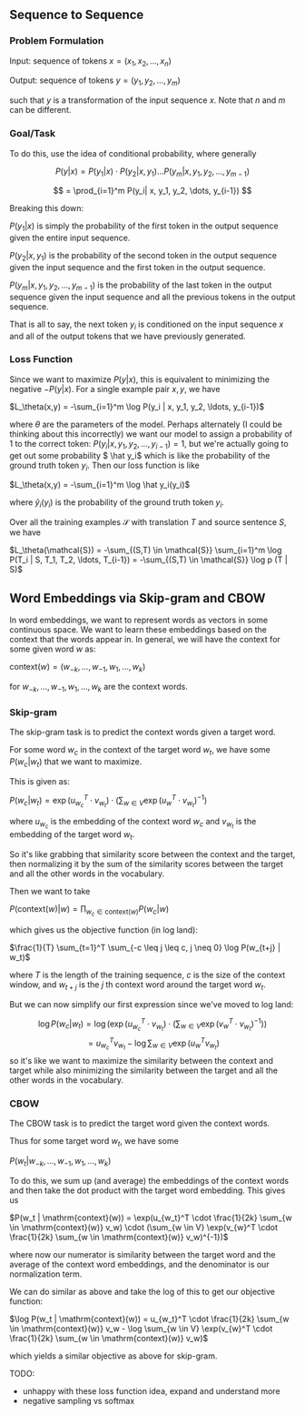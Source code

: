 ## Sequence to Sequence

### Problem Formulation
Input: sequence of tokens $x = (x_1, x_2, \ldots, x_{n})$

Output: sequence of tokens $y = (y_1, y_2, \ldots, y_{m})$

such that $y$ is a transformation of the input sequence $x$.
Note that $n$ and $m$ can be different.

### Goal/Task
To do this, use the idea of conditional probability, where generally 

$$P(y | x) = P(y_1|x) \cdot P(y_2|x, y_1) \ldots P(y_m|x, y_1, y_2, \dots, y_{m-1}) $$

$$ = \prod_{i=1}^m P(y_i| x, y_1, y_2, \dots, y_{i-1}) $$

Breaking this down:

$P(y_1 | x)$ is simply the probability of the first token in the output sequence given the entire input sequence.

$P(y_2 | x, y_1)$ is the probability of the second token in the output sequence given the input sequence and the first token in the output sequence.

$P(y_m | x, y_1, y_2, \ldots, y_{m-1})$ is the probability of the last token in the output sequence given the input sequence and all the previous tokens in the output sequence.

That is all to say, the next token $y_i$ is conditioned on the input sequence $x$ and all of the output tokens that we have previously generated.

### Loss Function
Since we want to maximize $P(y|x)$, this is equivalent to minimizing the negative $-P(y|x)$. For a single example pair $x,y$, we have

$L_\theta(x,y) = -\sum_{i=1}^m \log P(y_i | x, y_1, y_2, \ldots, y_{i-1})$

where $\theta$ are the parameters of the model. Perhaps alternately (I could be thinking about this incorrectly) we want our model to assign a probability of 1 to the correct token:
$P(y_i | x, y_1, y_2, \ldots, y_{i-1}) = 1$, but we're actually going to get out some probability $ \hat y_i$ which is like the probability of the ground truth token $y_i$.
Then our loss function is like

$L_\theta(x,y) = -\sum_{i=1}^m \log \hat y_i(y_i)$

where $\hat y_i(y_i)$ is the probability of the ground truth token $y_i$.


Over all the training examples $\mathcal{S}$ with translation $T$ and source sentence $S$, we have

$L_\theta(\mathcal{S}) = -\sum_{(S,T) \in \mathcal{S}} \sum_{i=1}^m \log P(T_i | S, T_1, T_2, \ldots, T_{i-1}) = -\sum_{(S,T) \in \mathcal{S}} \log p (T | S)$

## Word Embeddings via Skip-gram and CBOW

In word embeddings, we want to represent words as vectors in some continuous space. We want to learn these embeddings based on the context that the words appear in. In general, we will have the context for some given word $w$ as:

$\mathrm{context}(w) = (w_{-k}, \ldots, w_{-1}, w_1, \ldots, w_k)$

for $w_{-k}, \ldots, w_{-1}, w_1, \ldots, w_k$ are the context words.

### Skip-gram
The skip-gram task is to predict the context words given a target word. 

For some word $w_c$ in the context of the target word $w_t$, 
we have some $P(w_c | w_t)$ that we want to maximize.

This is given as:

$P(w_c | w_t ) = \exp(u_{w_c}^T \cdot v_{w_t}) \cdot (\sum_{w \in V} \exp(u_{w}^T \cdot v_{w_t})^{-1})$

where $u_{w_c}$ is the embedding of the context word $w_c$ and $v_{w_t}$ is the embedding of the target word $w_t$. 

So it's like grabbing that similarity score between the context and the target, then normalizing it by the sum of the similarity scores between the target and all the other words in the vocabulary.

Then we want to take

$P(\mathrm{context}(w) | w) = \prod_{w_c \in \mathrm{context}(w)} P(w_c | w)$

which gives us the objective function (in log land):

$\frac{1}{T} \sum_{t=1}^T \sum_{-c \leq j \leq c, j \neq 0} \log P(w_{t+j} | w_t)$

where $T$ is the length of the training sequence, $c$ is the size of the context window, and $w_{t+j}$ is the $j$ th context word around the target word $w_t$.

But we can now simplify our first expression since we've moved to log land:

$$ \log P(w_c | w_t ) =  \log (\exp(u_{w_c}^T \cdot v_{w_t}) \cdot (\sum_{w \in V} \exp(v_{w}^T \cdot v_{w_t})^{-1}))$$
$$ = u_{w_c}^T v_{w_t} - \log \sum_{w \in V} \exp(u_{w}^T v_{w_t})$$
so it's like we want to maximize the similarity between the context and target while also minimizing the similarity between the target and all the other words in the vocabulary.



### CBOW
The CBOW task is to predict the target word given the context words.

Thus for some target word $w_t$, we have some 

$P(w_t | w_{-k}, \ldots, w_{-1}, w_1, \ldots, w_k)$

To do this, we sum up (and average) the embeddings of the context words and then take the dot product with the target word embedding. This gives us 

$P(w_t | \mathrm{context}(w)) = \exp(u_{w_t}^T \cdot \frac{1}{2k} \sum_{w \in \mathrm{context}(w)} v_w) \cdot (\sum_{w \in V} \exp(v_{w}^T \cdot \frac{1}{2k} \sum_{w \in \mathrm{context}(w)} v_w)^{-1})$

where now our numerator is similarity between the target word and the average of the context word embeddings, and the denominator is our normalization term.

We can do similar as above and take the log of this to get our objective function:

$\log P(w_t | \mathrm{context}(w)) = u_{w_t}^T \cdot \frac{1}{2k} \sum_{w \in \mathrm{context}(w)} v_w - \log \sum_{w \in V} \exp(v_{w}^T \cdot \frac{1}{2k} \sum_{w \in \mathrm{context}(w)} v_w)$

which yields a similar objective as above for skip-gram.

TODO: 
- unhappy with these loss function idea, expand and understand more
- negative sampling vs softmax
